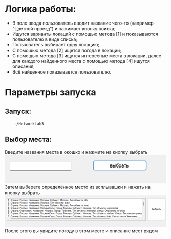 # Логика работы:
* В поле ввода пользователь вводит название чего-то (например "Цветной проезд") и нажимает кнопку поиска;
* Ищутся варианты локаций с помощью метода [1] и показываются пользователю в виде списка;
* Пользователь выбирает одну локацию;
* С помощью метода [2] ищется погода в локации;
* С помощью метода [3] ищутся интересные места в локации, далее для каждого найденного места с помощью метода [4] ищутся описания;
* Всё найденное показывается пользователю.

# Параметры запуска

## Запуск: 
``` bash
    ./NetworkLab3
```
## Выбор места: 
Введите названия места в окошко и нажмите на кнопку выбрать 
![](Screenshot1.png)
Затем выберете определённое место из всплывашки и нажать на кнопку выбрать
![](Screenshot2.png)
После этого вы увидите погоду в этом месте и описание мест рядом
